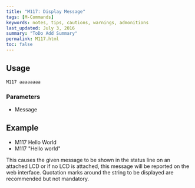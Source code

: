 ```yaml
---
title: "M117: Display Message" 
tags: [M-Commands]
keywords: notes, tips, cautions, warnings, admonitions
last_updated: July 3, 2016
summary: "ToDo Add Summary"
permalink: M117.html
toc: false
---
```



## Usage ##
```
M117 aaaaaaaa
```

### Parameters ###
+ Message

## Example ##

+ M117 Hello World
+ M117 "Hello world"

This causes the given message to be shown in the status line on an attached LCD or if no LCD is attached, this message will be reported on the web interface. Quotation marks around the string to be displayed are recommended but not mandatory.
